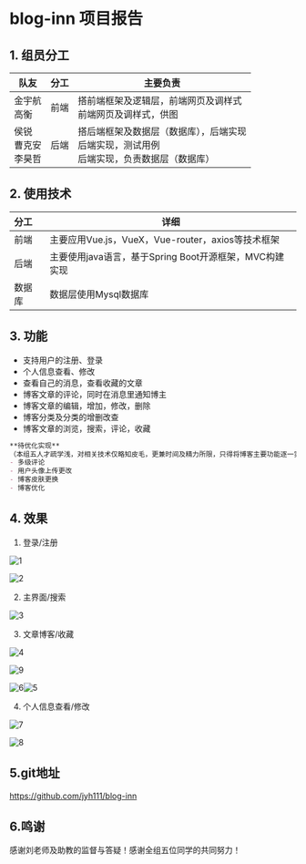 # blog-inn 项目报告

## 1. 组员分工

| 队友                     | 分工 | 主要负责                                                     |
| ------------------------ | ---- | ------------------------------------------------------------ |
| 金宇航<br/>高衡          | 前端 | 搭前端框架及逻辑层，前端网页及调样式<br/>前端网页及调样式，供图 |
| 侯锐<br>曹克安<br>李昊哲 | 后端 | 搭后端框架及数据层（数据库），后端实现<br>后端实现，测试用例<br>后端实现，负责数据层（数据库） |

## 2. 使用技术

| 分工   | 详细                                                   |
| :----- | ------------------------------------------------------ |
| 前端   | 主要应用Vue.js，VueX，Vue-router，axios等技术框架      |
| 后端   | 主要使用java语言，基于Spring Boot开源框架，MVC构建实现 |
| 数据库 | 数据层使用Mysql数据库                                  |

## 3. 功能

- 支持用户的注册、登录
- 个人信息查看、修改
- 查看自己的消息，查看收藏的文章
- 博客文章的评论，同时在消息里通知博主
- 博客文章的编辑，增加，修改，删除
- 博客分类及分类的增删改查
- 博客文章的浏览，搜索，评论，收藏

```markdown
**待优化实现**
（本组五人才疏学浅，对相关技术仅略知皮毛，更兼时间及精力所限，只得将博客主要功能逐一实现，去除bug。以下是在项目中本纳入实现的功能，有相关的接口可供后续扩展但目前没有实现）
- 多级评论
- 用户头像上传更改
- 博客皮肤更换
- 博客优化
```

## 4. 效果

1. 登录/注册

![1](D:\blog-inn\报告图片\1.png)

![2](D:\blog-inn\报告图片\2.png)

2. 主界面/搜索

![3](D:\blog-inn\报告图片\3.png)

3. 文章博客/收藏

![4](D:\blog-inn\报告图片\4.png)

![9](D:\blog-inn\报告图片\9.png)

![6](D:\blog-inn\报告图片\6.png)![5](D:\blog-inn\报告图片\5.png)

4. 个人信息查看/修改

![7](D:\blog-inn\报告图片\7.png)

![8](D:\blog-inn\报告图片\8.png)

## 5.git地址

https://github.com/jyh111/blog-inn

## 6.鸣谢

感谢刘老师及助教的监督与答疑！感谢全组五位同学的共同努力！


